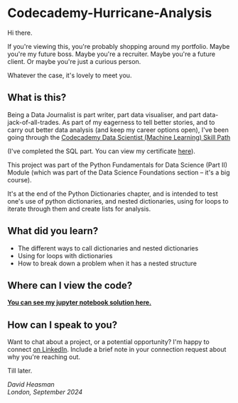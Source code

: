 # Codecademy-Hurricane-Analysis

Hi there. 

If you're viewing this, you're probably shopping around my portfolio. Maybe you're my future boss. Maybe you're a recruiter. Maybe you're a future client. Or maybe you're just a curious person. 

Whatever the case, it's lovely to meet you. 

## What is this?

Being a Data Journalist is part writer, part data visualiser, and part data-jack-of-all-trades. As part of my eagerness to tell better stories, and to carry out better data analysis (and keep my career options open), I've been going through the [Codecademy Data Scientist (Machine Learning) Skill Path](https://www.codecademy.com/learn/paths/data-science) 

(I've completed the SQL part. You can view my certificate [here](https://drive.google.com/file/d/1Legrq2X0gKU4fsR8XU_1eY_9k3Ftid8g/view?usp=drive_link)). 

This project was part of the Python Fundamentals for Data Science (Part II) Module (which was part of the Data Science Foundations section – it's a big course). 

It's at the end of the Python Dictionaries chapter, and is intended to test one's use of python dictionaries, and nested dictionaries, using for loops to iterate through them and create lists for analysis. 

## What did you learn?

* The different ways to call dictionaries and nested dictionaries
* Using for loops with dictionaries
* How to break down a problem when it has a nested structure

## Where can I view the code?

**[You can see my jupyter notebook solution here.](https://nbviewer.org/github/david-heasman00/Codecademy-Hurricane-Analysis/blob/main/Hurricane%20Analysis.ipynb)**

## How can I speak to you?

Want to chat about a project, or a potential opportunity? I'm happy to connect [on LinkedIn](https://www.linkedin.com/in/davidheasman/). Include a brief note in your connection request about why you're reaching out. 

Till later. 

*David Heasman*\
*London, September 2024*
